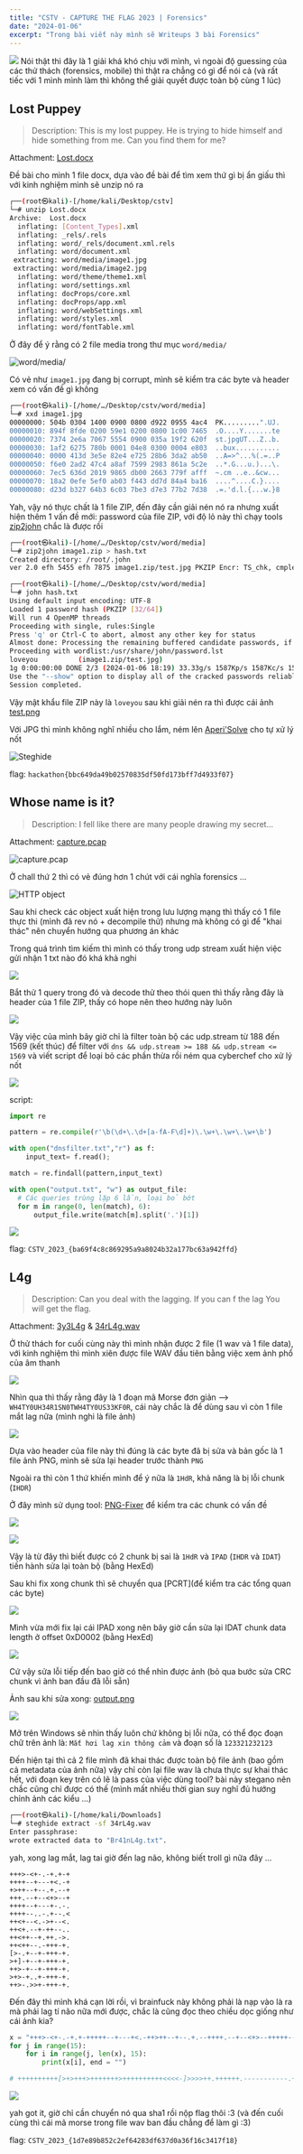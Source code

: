 ```yaml
---
title: "CSTV - CAPTURE THE FLAG 2023 | Forensics"
date: "2024-01-06"
excerpt: "Trong bài viết này mình sẽ Writeups 3 bài Forensics" 
---
```


![](/images/ctsv_2023/featured.png)
Nói thật thì đây là 1 giải khá khó chịu với mình, vì ngoài độ guessing của các thử thách (forensics, mobile) thì thật ra chẳng có gì để nói cả (và rất tiếc với 1 mình mình làm thì không thể giải quyết được toàn bộ cùng 1 lúc)

## Lost Puppey
> Description: This is my lost puppey. He is trying to hide himself and hide something from me. Can you find them for me?

Attachment: [Lost.docx](/images/ctsv_2023/attachment/Lost.docx)

Đề bài cho mình 1 file docx, dựa vào đề bài để tìm xem thứ gì bị ẩn giấu thì với kinh nghiệm mình sẽ unzip nó ra 

```bash
┌──(root㉿kali)-[/home/kali/Desktop/cstv]
└─# unzip Lost.docx 
Archive:  Lost.docx
  inflating: [Content_Types].xml     
  inflating: _rels/.rels             
  inflating: word/_rels/document.xml.rels  
  inflating: word/document.xml       
 extracting: word/media/image1.jpg   
 extracting: word/media/image2.jpg   
  inflating: word/theme/theme1.xml   
  inflating: word/settings.xml       
  inflating: docProps/core.xml       
  inflating: docProps/app.xml        
  inflating: word/webSettings.xml    
  inflating: word/styles.xml         
  inflating: word/fontTable.xml 
```

Ở đây để ý rằng có 2 file media trong thư mục `word/media/`

![word/media/](/images/ctsv_2023/image.png)

Có vẻ như `image1.jpg` đang bị corrupt, mình sẽ kiểm tra các byte và header xem có vấn đề gì không

```bash
┌──(root㉿kali)-[/home/…/Desktop/cstv/word/media]
└─# xxd image1.jpg 
00000000: 504b 0304 1400 0900 0800 d922 0955 4ac4  PK.........".UJ.
00000010: 894f 8fde 0200 59e1 0200 0800 1c00 7465  .O....Y.......te
00000020: 7374 2e6a 7067 5554 0900 035a 19f2 620f  st.jpgUT...Z..b.
00000030: 1af2 6275 780b 0001 04e8 0300 0004 e803  ..bux...........
00000040: 0000 413d 3e5e 82e4 e725 28b6 3da2 ab50  ..A=>^...%(.=..P
00000050: f6e0 2ad2 47c4 a8af 7599 2983 861a 5c2e  ..*.G...u.)...\.
00000060: 7ec5 636d 2019 9865 db00 2663 779f afff  ~.cm ..e..&cw...
00000070: 18a2 0efe 5ef0 ab03 f443 dd7d 84a4 ba16  ....^....C.}....
00000080: d23d b327 64b3 6c03 7be3 d7e3 77b2 7d38  .=.'d.l.{...w.}8
```
Yah, vậy nó thực chất là 1 file ZIP, đến đây cần giải nén nó ra nhưng xuất hiện thêm 1 vấn đề mới: password của file ZIP, với độ lỏ này thì chạy tools [zip2john](https://www.kali.org/tools/john/#zip2john) chắc là được rồi

```bash
┌──(root㉿kali)-[/home/…/Desktop/cstv/word/media]
└─# zip2john image1.zip > hash.txt
Created directory: /root/.john
ver 2.0 efh 5455 efh 7875 image1.zip/test.jpg PKZIP Encr: TS_chk, cmplen=188047, decmplen=188761, crc=4F89C44A ts=22D9 cs=22d9 type=8

┌──(root㉿kali)-[/home/…/Desktop/cstv/word/media]
└─# john hash.txt                                            
Using default input encoding: UTF-8
Loaded 1 password hash (PKZIP [32/64])
Will run 4 OpenMP threads
Proceeding with single, rules:Single
Press 'q' or Ctrl-C to abort, almost any other key for status
Almost done: Processing the remaining buffered candidate passwords, if any.
Proceeding with wordlist:/usr/share/john/password.lst
loveyou          (image1.zip/test.jpg)     
1g 0:00:00:00 DONE 2/3 (2024-01-06 18:19) 33.33g/s 1587Kp/s 1587Kc/s 1587KC/s 123456..ferrises
Use the "--show" option to display all of the cracked passwords reliably
Session completed. 
```
Vậy mật khẩu file ZIP này là `loveyou` sau khi giải nén ra thì được cái ảnh [test.png](/images/ctsv_2023/attachment/test.jpg)

Với JPG thì mình không nghĩ nhiều cho lắm, ném lên [Aperi'Solve](https://www.aperisolve.com/) cho tự xử lý nốt

![Steghide](/images/ctsv_2023/image-1.png)

flag: `hackathon{bbc649da49b02570835df50fd173bff7d4933f07}`
## Whose name is it?
> Description: I fell like there are many people drawing my secret...

Attachment: [capture.pcap](/images/ctsv_2023/attachment/capture.pcap)

![capture.pcap](/images/ctsv_2023/image-3.png)

Ở chall thứ 2 thì có vẻ đúng hơn 1 chút với cái nghĩa forensics ...

![HTTP object](/images/ctsv_2023/image-2.png)

Sau khi check các object xuất hiện trong lưu lượng mạng thì thấy có 1 file thực thi (mình đã rev nó + decompile thử) nhưng mà không có gì để "khai thác" nên chuyển hướng qua phương án khác

Trong quá trình tìm kiếm thì mình có thấy trong udp stream xuất hiện việc gửi nhận 1 txt nào đó khá khả nghi

![](/images/ctsv_2023/image-4.png)

Bắt thử 1 query trong đó và decode thử theo thói quen thì thấy rằng đây là header của 1 file ZIP, thấy có hope nên theo hướng này luôn

![](/images/ctsv_2023/image-5.png)

Vậy việc của mình bây giờ chỉ là filter toàn bộ các udp.stream từ 188 đến 1569 (kết thúc) để filter với `dns && udp.stream >= 188 && udp.stream <= 1569` và viết script để loại bỏ các phần thừa rồi ném qua cyberchef cho xử lý nốt

![](/images/ctsv_2023/image-6.png)

script:
```python
import re

pattern = re.compile(r'\b(\d+\.\d+[a-fA-F\d]+)\.\w+\.\w+\.\w+\b')

with open("dnsfilter.txt","r") as f:
    input_text= f.read(); 

match = re.findall(pattern,input_text)

with open("output.txt", "w") as output_file:
  # Các queries trùng lặp 6 lần, loại bỏ bớt  
  for m in range(0, len(match), 6): 
      output_file.write(match[m].split('.')[1])
```

![](/images/ctsv_2023/image-7.png)

flag: `CSTV_2023_{ba69f4c8c869295a9a8024b32a177bc63a942ffd}`
## L4g
> Description: Can you deal with the lagging. If you can f the lag You will get the flag.

Attachment: [3y3L4g](/images/ctsv_2023/attachment/3y3L4g) & [34rL4g.wav](/images/ctsv_2023/attachment/34rL4g.wav)

Ở thử thách for cuối cùng này thì mình nhận được 2 file (1 wav và 1 file data), với kinh nghiệm thì mình xiên được file WAV đầu tiên bằng việc xem ảnh phổ của âm thanh

![](/images/ctsv_2023/image-8.png)

Nhìn qua thì thấy rằng đây là 1 đoạn mã Morse đơn giản --> `WH4TY0UH34R1SN0TWH4TY0US33KF0R`, cái này chắc là để dùng sau vì còn 1 file mắt lag nữa (mình nghi là file ảnh)

![](/images/ctsv_2023/image-9.png)

Dựa vào header của file này thì đúng là các byte đã bị sửa và bản gốc là 1 file ảnh PNG, mình sẽ sửa lại header trước thành `PNG`

Ngoài ra thì còn 1 thứ khiến mình để ý nữa là `1HdR`, khả năng là bị lỗi chunk (`IHDR`)

Ở đây mình sử dụng tool: [PNG-Fixer](https://github.com/Pourliver/PNG-Fixer) để kiểm tra các chunk có vấn đề

![](/images/ctsv_2023/image-11.png)

![](/images/ctsv_2023/image-10.png)

Vậy là từ đây thì biết được có 2 chunk bị sai là `1HdR` và `IPAD` (`IHDR` và `IDAT`) tiến hành sửa lại toàn bộ (bằng HexEd)

Sau khi fix xong chunk thì sẽ chuyển qua [PCRT](để kiểm tra các tổng quan các byte)

![](/images/ctsv_2023/image-12.png)

Mình vừa mới fix lại cái IPAD xong nên bây giờ cần sửa lại IDAT chunk data length ở offset 0xD0002 (bằng HexEd)

![](/images/ctsv_2023/image-14.png)

Cứ vậy sửa lỗi tiếp đến bao giờ có thể nhìn được ảnh (bỏ qua bước sửa CRC chunk vì ảnh ban đầu đã lỗi sẵn)

Ảnh sau khi sửa xong: [output.png](/images/ctsv_2023/attachment/ouput.png)

![](/images/ctsv_2023/image-13.png)

Mở trên Windows sẽ nhìn thấy luôn chứ không bị lỗi nữa, có thể đọc đoạn chữ trên ảnh là: `Mắt hơi lag xin thông cảm` và đoạn số là `123321232123`

Đến hiện tại thì cả 2 file mình đã khai thác được toàn bộ file ảnh (bao gồm cả metadata của ảnh nữa) vậy chỉ còn lại file wav là chưa thực sự khai thác hết, với đoạn key trên có lẽ là pass của việc dùng tool? bài này stegano nên chắc cũng chỉ được có thế
(mình mất nhiều thời gian suy nghĩ đủ hướng chỉnh ảnh các kiểu ...)

```bash
┌──(root㉿kali)-[/home/kali/Downloads]
└─# steghide extract -sf 34rL4g.wav 
Enter passphrase: 
wrote extracted data to "Br41nL4g.txt".
```
yah, xong lag mắt, lag tai giờ đến lag não, không biết troll gì nữa đây ...
```
+++>-<+-.-+.+-+
++++--+---+<.-+
+>++--+--.+.--+
+++.--+--<+>--+
++++--+---+-.-.
++++--..-.+--.<
++<+--<.->+--<.
++<+.--+-++--..
++<++--+.++.->.
++<++--.-+++-+.
[>-.+--+-+++-+.
>+]-+--+-+++-+.
++>-+--+-+++-+.
>+>-+..+-+++-+.
++>-.>>+-+++-+.
```

Đến đây thì mình khá cạn lời rồi, vì brainfuck này không phải là nạp vào là ra mà phải lag tí não nữa mới được, chắc là cũng đọc theo chiều dọc giống như cái ảnh kia?

```python
x = "+++>-<+-.-+.+-+++++--+---+<.-++>++--+--.+.--++++.--+--<+>--+++++--+---+-.-.++++--..-.+--.<++<+--<.->+--<.++<+.--+-++--..++<++--+.++.->.++<++--.-+++-+.[>-.+--+-+++-+.>+]-+--+-+++-+.++>-+--+-+++-+.>+>-+..+-+++-+.++>-.>>+-+++-+."
for j in range(15):
    for i in range(j, len(x), 15):
        print(x[i], end = "")

# ++++++++++[>+>+++>+++++++>++++++++++<<<<-]>>>>++.++++++.-----------.++++++.<------------.>+++++.<------.>-----..++.+++++.-------.--------.<-.>+++++++++++++++++++++++.<.>----.+++++++.--.---------------.<.>++++++++++.<.........
```

![](/images/ctsv_2023/image-15.png)

yah got it, giờ chỉ cần chuyển nó qua sha1 rồi nộp flag thôi :3 (và đến cuối cùng thì cái mã morse trong file wav ban đầu chẳng để làm gì :3)

flag: `CSTV_2023_{1d7e89b852c2ef64283df637d0a36f16c3417f18}`